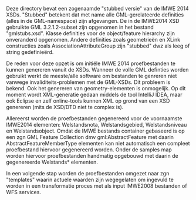 Deze directory bevat een zogenaamde "stubbed versie" van de IMWE 2014 XSDs.
"Stubbed" betekent dat met name alle GML-gerelateerde definities (alles in de GML-namespace) zijn afgevangen.
De in de IMWE2014 XSD gebruikte GML 3.2.1.2-subset zijn opgenomen in het bestand "gmlstubs.xsd".
Klasse definities voor de object/feature hierarchy zijn onveranderd opgenomen. Andere definities zoals geometrieën
en XLink constructies zoals AssociationAttributeGroup zijn "stubbed" dwz als leeg of string gedefinieërd.

De reden voor deze opzet is om initiële IMWE 2014 proefbestanden te kunnen genereren vanuit de XSDs. Wanneer de volle
GML definties worden gebruikt werkt de meeste/alle software om bestanden te genreren niet vanwege invaliditeits-problemen
met de GML-XSDs. Dit probleem is bekend. Ook het genereren van geometry-elementen is onmogelijk. Op dit moment
wordt XML-generatie gedaan middels de tool IntelliJ IDEA, maar ook Eclipse en zelf online-tools kunnen XML
op grond van een XSD genereren (mits de XSD/DTD niet te complex is).

Allereerst worden de proefbestanden gegenereerd voor de voornaamste IMWE2014 elementen:
Welstandsnota, Welstandsgebied, Welstandsniveau en Welstandsobject. Omdat de IMWE bestands container
gebaseerd is op een zgn GML Feature Collection dmv gml:AbstractFeature met daarin AbstractFeatureMemberType elementen
kan niet automatisch een compleet proefbestand hiervoor gegenereerd worden. Onder de samples map
worden hiervoor proefbestanden handmatig opgebouwd met daarin de gegenereerde Welstands* elementen.

In een volgende stap worden de proefbestanden omgezet naar zgn "templates" waarin actuele waarden zijn wegegelaten
om ingevuld te worden in een transformatie proces met als input IMWE2008 bestanden of WFS services.




